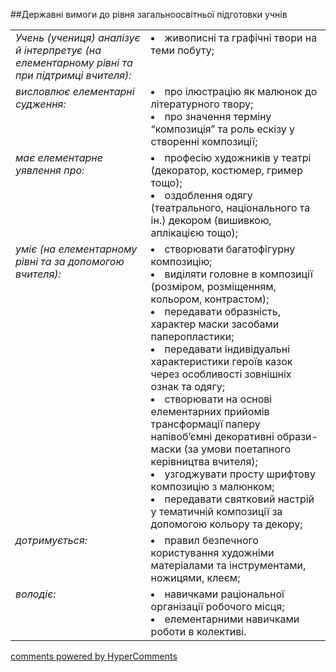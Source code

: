 <div id="hypercomments_widget" class="js-hypercomments-widget invisible"></div>

##Державні вимоги до рівня загальноосвітньої підготовки учнів

<table>
<tbody>
<tr>
<td style="vertical-align:top !important;">
<i>Учень (учениця) аналізує й інтерпретує (на елементарному рівні та при підтримці вчителя):</i><br>
</td>
<td style="vertical-align:top !important;">
<li>живописні та графічні твори на теми побуту;</li>
</td>
</tr>
<tr>
<td style="vertical-align:top !important;">
<i>висловлює елементарні судження:</i><br>
</td>
<td>
<li>про ілюстрацію як малюнок до літературного твору;</li>
<li>про значення терміну “композиція” та роль ескізу у створенні композиції;</li>
</td>
</tr>
<tr>
<td style="vertical-align:top !important;">
<i>має елементарне уявлення про:</i><br>
</td>
<td>
<li>професію художників у театрі (декоратор, костюмер, гример тощо);</li>
<li>оздоблення одягу (театрального, національного та ін.) декором (вишивкою, аплікацією тощо);</li>
</td>
</tr>
<tr>
<td style="vertical-align:top !important;">
<i>уміє (на елементарному рівні та за допомогою вчителя):</i><br>
</td>
<td>
<li>створювати багатофігурну композицію;</li>
<li>виділяти головне в композиції (розміром, розміщенням, кольором, контрастом);</li>
<li>передавати образність, характер маски засобами паперопластики;</li>
<li>передавати індивідуальні характеристики  героїв казок через особливості зовнішніх ознак 
та одягу;</li>
<li>створювати на основі елементарних прийомів трансформації паперу напівоб’ємні декоративні образи-маски (за умови поетапного керівництва вчителя);</li>
<li>узгоджувати просту шрифтову композицію з малюнком;</li>
<li>передавати святковий настрій у тематичній композиції за допомогою кольору та декору;</li>
</td>
</tr>
<tr>
<td style="vertical-align:top !important;">
<i>дотримується:</i><br>
</td>
<td>
<li>правил безпечного користування художніми матеріалами та інструментами, ножицями, клеєм;</li>
</td>
</tr>
<tr>
<td style="vertical-align:top !important;">
<i>володіє:</i><br>
</td>
<td>
<li>навичками раціональної організації робочого місця;</li>
<li>елементарними навичками роботи в колективі.</li>
</td>
</tr>
</tbody>
</table>


<div class="js-hypercomments-container">
    <a href="http://hypercomments.com" class="hc-link" title="comments widget">comments powered by HyperComments</a>
</div>